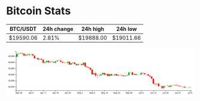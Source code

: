 # Bitcoin Stats

BTC/USDT|24h change|24h high|24h low|
|---|---|---|---|
|$19590.06|2.81%|$19888.00|$19011.66|

<img src="./chart.svg">
